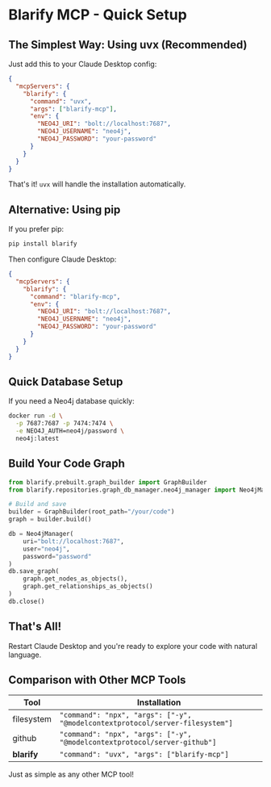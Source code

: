 # Blarify MCP - Quick Setup

## The Simplest Way: Using uvx (Recommended)

Just add this to your Claude Desktop config:

```json
{
  "mcpServers": {
    "blarify": {
      "command": "uvx",
      "args": ["blarify-mcp"],
      "env": {
        "NEO4J_URI": "bolt://localhost:7687",
        "NEO4J_USERNAME": "neo4j",
        "NEO4J_PASSWORD": "your-password"
      }
    }
  }
}
```

That's it! `uvx` will handle the installation automatically.

## Alternative: Using pip

If you prefer pip:

```bash
pip install blarify
```

Then configure Claude Desktop:

```json
{
  "mcpServers": {
    "blarify": {
      "command": "blarify-mcp",
      "env": {
        "NEO4J_URI": "bolt://localhost:7687",
        "NEO4J_USERNAME": "neo4j",
        "NEO4J_PASSWORD": "your-password"
      }
    }
  }
}
```

## Quick Database Setup

If you need a Neo4j database quickly:

```bash
docker run -d \
  -p 7687:7687 -p 7474:7474 \
  -e NEO4J_AUTH=neo4j/password \
  neo4j:latest
```

## Build Your Code Graph

```python
from blarify.prebuilt.graph_builder import GraphBuilder
from blarify.repositories.graph_db_manager.neo4j_manager import Neo4jManager

# Build and save
builder = GraphBuilder(root_path="/your/code")
graph = builder.build()

db = Neo4jManager(
    uri="bolt://localhost:7687",
    user="neo4j",
    password="password"
)
db.save_graph(
    graph.get_nodes_as_objects(),
    graph.get_relationships_as_objects()
)
db.close()
```

## That's All!

Restart Claude Desktop and you're ready to explore your code with natural language.

## Comparison with Other MCP Tools

| Tool | Installation |
|------|-------------|
| filesystem | `"command": "npx", "args": ["-y", "@modelcontextprotocol/server-filesystem"]` |
| github | `"command": "npx", "args": ["-y", "@modelcontextprotocol/server-github"]` |
| **blarify** | `"command": "uvx", "args": ["blarify-mcp"]` |

Just as simple as any other MCP tool!
